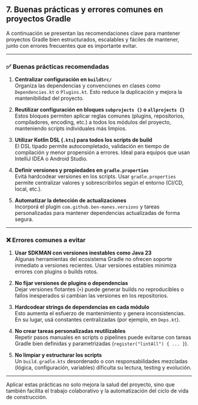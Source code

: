 ## 7. Buenas prácticas y errores comunes en proyectos Gradle

A continuación se presentan las recomendaciones clave para mantener proyectos Gradle bien estructurados, escalables y fáciles de mantener, junto con errores frecuentes que es importante evitar.

---

### ✅ Buenas prácticas recomendadas

1. **Centralizar configuración en `buildSrc/`**  
   Organiza las dependencias y convenciones en clases como `Dependencies.kt` o `Plugins.kt`. Esto reduce la duplicación y mejora la mantenibilidad del proyecto.

2. **Reutilizar configuración en bloques `subprojects {}` o `allprojects {}`**  
   Estos bloques permiten aplicar reglas comunes (plugins, repositorios, compiladores, encoding, etc.) a todos los módulos del proyecto, manteniendo scripts individuales más limpios.

3. **Utilizar Kotlin DSL (`.kts`) para todos los scripts de build**  
   El DSL tipado permite autocompletado, validación en tiempo de compilación y menor propensión a errores. Ideal para equipos que usan IntelliJ IDEA o Android Studio.

4. **Definir versiones y propiedades en `gradle.properties`**  
   Evitá hardcodear versiones en los scripts. Usar `gradle.properties` permite centralizar valores y sobrescribirlos según el entorno (CI/CD, local, etc.).

5. **Automatizar la detección de actualizaciones**  
   Incorporá el plugin `com.github.ben-manes.versions` y tareas personalizadas para mantener dependencias actualizadas de forma segura.

---

### ❌ Errores comunes a evitar

1. **Usar SDKMAN con versiones inestables como Java 23**  
   Algunas herramientas del ecosistema Gradle no ofrecen soporte inmediato a versiones recientes. Usar versiones estables minimiza errores con plugins o builds rotos.

2. **No fijar versiones de plugins o dependencias**  
   Dejar versiones flotantes (`+`) puede generar builds no reproducibles o fallos inesperados si cambian las versiones en los repositorios.

3. **Hardcodear strings de dependencias en cada módulo**  
   Esto aumenta el esfuerzo de mantenimiento y genera inconsistencias. En su lugar, usá constantes centralizadas (por ejemplo, en `Deps.kt`).

4. **No crear tareas personalizadas reutilizables**  
   Repetir pasos manuales en scripts o pipelines puede evitarse con tareas Gradle bien definidas y parametrizadas (`register("lintAll") { ... }`).

5. **No limpiar y estructurar los scripts**  
   Un `build.gradle.kts` desordenado o con responsabilidades mezcladas (lógica, configuración, variables) dificulta su lectura, testing y evolución.

---

Aplicar estas prácticas no solo mejora la salud del proyecto, sino que también facilita el trabajo colaborativo y la automatización del ciclo de vida de construcción.